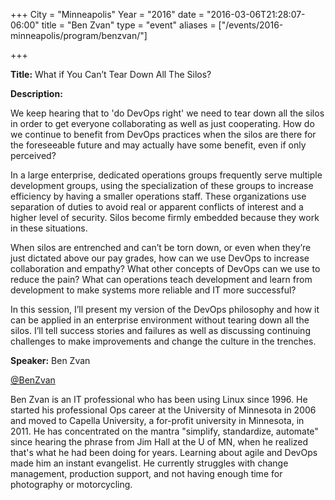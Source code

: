+++
City = "Minneapolis"
Year = "2016"
date = "2016-03-06T21:28:07-06:00"
title = "Ben Zvan"
type = "event"
aliases = ["/events/2016-minneapolis/program/benzvan/"]

+++

<div class="span-15  ">
  <div class="span-15  last ">
  <p><strong>Title:</strong>
What if You Can’t Tear Down All The Silos?
</p>

<p><strong>Description:</strong></p>

<p>
We keep hearing that to 'do DevOps right' we need to tear down all the silos in order to get everyone collaborating as well as just cooperating. How do we continue to benefit from DevOps practices when the silos are there for the foreseeable future and may actually have some benefit, even if only perceived?
</p>
<p>
In a large enterprise, dedicated operations groups frequently serve multiple development groups, using the specialization of these groups to increase efficiency by having a smaller operations staff. These organizations use separation of duties to avoid real or apparent conflicts of interest and a higher level of security. Silos become firmly embedded because they work in these situations.
</p>
<p>
When silos are entrenched and can’t be torn down, or even when they’re just dictated above our pay grades, how can we use DevOps to increase collaboration and empathy? What other concepts of DevOps can we use to reduce the pain? What can operations teach development and learn from development to make systems more reliable and IT more successful?
</p>
<p>
In this session, I’ll present my version of the DevOps philosophy and how it can be applied in an enterprise environment without tearing down all the silos. I’ll tell success stories and failures as well as discussing continuing challenges to make improvements and change the culture in the trenches.



</p>


<p><strong>Speaker:</strong>
Ben Zvan
</p>
<p>
<a href="https://twitter.com/BenZvan">@BenZvan</a>
<p>
Ben Zvan is an IT professional who has been using Linux since 1996. He started his professional Ops career at the University of Minnesota in 2006 and moved to Capella University, a for-profit university in Minnesota, in 2011. He has concentrated on the mantra "simplify, standardize, automate" since hearing the phrase from Jim Hall at the U of MN, when he realized that's what he had been doing for years. Learning about agile and DevOps made him an instant evangelist. He currently struggles with change management, production support, and not having enough time for photography or motorcycling.
</p>

  </div>
</div>

